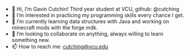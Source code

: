 - 👋 Hi, I’m Gavin Cutchin! Third year student at VCU, github: @cutching
- 👀 I’m interested in practicing my programming skills every chance I get.
- 🌱 I’m currently learning data structures with Java and working on minecraft mods with the forge mdk.
- 💞️ I’m looking to collaborate on anything, always willing to learn something new.
- 📫 How to reach me: cutching@vcu.edu

<!---
cutching/cutching is a ✨ special ✨ repository because its `README.md` (this file) appears on your GitHub profile.
You can click the Preview link to take a look at your changes.
--->
